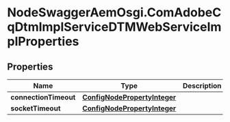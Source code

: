 # NodeSwaggerAemOsgi.ComAdobeCqDtmImplServiceDTMWebServiceImplProperties

## Properties

Name | Type | Description | Notes
------------ | ------------- | ------------- | -------------
**connectionTimeout** | [**ConfigNodePropertyInteger**](ConfigNodePropertyInteger.md) |  | [optional] 
**socketTimeout** | [**ConfigNodePropertyInteger**](ConfigNodePropertyInteger.md) |  | [optional] 


